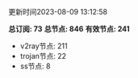 更新时间2023-08-09 13:12:58

**总订阅: 73**
**总节点: 846**
**有效节点: 241**
- v2ray节点: 211
- trojan节点: 22
- ss节点: 8
